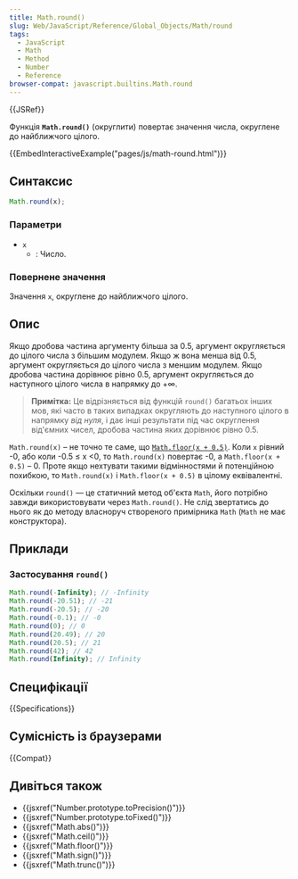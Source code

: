```yaml
---
title: Math.round()
slug: Web/JavaScript/Reference/Global_Objects/Math/round
tags:
  - JavaScript
  - Math
  - Method
  - Number
  - Reference
browser-compat: javascript.builtins.Math.round
---
```


{{JSRef}}

Функція **`Math.round()`** (округлити) повертає значення числа, округлене до найближчого цілого.

{{EmbedInteractiveExample("pages/js/math-round.html")}}

## Синтаксис

```js
Math.round(x);
```

### Параметри

- `x`
  - : Число.

### Повернене значення

Значення `x`, округлене до найближчого цілого.

## Опис

Якщо дробова частина аргументу більша за 0.5, аргумент округляється до цілого числа з більшим модулем. Якщо ж вона менша від 0.5, аргумент округляється до цілого числа з меншим модулем. Якщо дробова частина дорівнює рівно 0.5, аргумент округляється до наступного цілого числа в напрямку до +∞.

> **Примітка:** Це відрізняється від функцій `round()` багатьох інших мов, які часто в таких випадках округляють до наступного цілого в напрямку _від нуля_, і дає інші результати під час округлення від'ємних чисел, дробова частина яких дорівнює рівно 0.5.

`Math.round(x)` – не точно те саме, що [`Math.floor(x + 0.5)`](/uk/docs/Web/JavaScript/Reference/Global_Objects/Math/floor). Коли `x` рівний -0, або коли -0.5 ≤ x <0, то `Math.round(x)` повертає -0, а `Math.floor(x + 0.5)` – 0. Проте якщо нехтувати такими відмінностями й потенційною похибкою, то `Math.round(x)` і `Math.floor(x + 0.5)` в цілому еквівалентні.

Оскільки `round()` — це статичний метод об'єкта `Math`, його потрібно завжди використовувати через `Math.round()`. Не слід звертатись до нього як до методу власноруч створеного примірника `Math` (`Math` не має конструктора).

## Приклади

### Застосування `round()`

```js
Math.round(-Infinity); // -Infinity
Math.round(-20.51); // -21
Math.round(-20.5); // -20
Math.round(-0.1); // -0
Math.round(0); // 0
Math.round(20.49); // 20
Math.round(20.5); // 21
Math.round(42); // 42
Math.round(Infinity); // Infinity
```

## Специфікації

{{Specifications}}

## Сумісність із браузерами

{{Compat}}

## Дивіться також

- {{jsxref("Number.prototype.toPrecision()")}}
- {{jsxref("Number.prototype.toFixed()")}}
- {{jsxref("Math.abs()")}}
- {{jsxref("Math.ceil()")}}
- {{jsxref("Math.floor()")}}
- {{jsxref("Math.sign()")}}
- {{jsxref("Math.trunc()")}}
